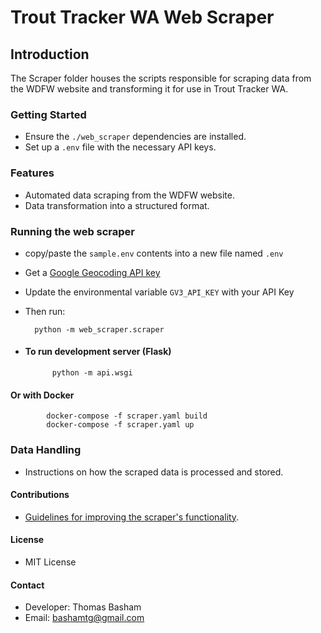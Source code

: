 # Trout Tracker WA Web Scraper

## Introduction

The Scraper folder houses the scripts responsible for scraping data from the WDFW website and transforming it for use in Trout Tracker WA.

### Getting Started

- Ensure the `./web_scraper` dependencies are installed.
- Set up a `.env` file with the necessary API keys.

### Features

- Automated data scraping from the WDFW website.
- Data transformation into a structured format.

### Running the web scraper

- copy/paste the `sample.env` contents into a new file named `.env`
- Get a [Google Geocoding API key](https://developers.google.com/maps/documentation/geolocation/overview)
- Update the environmental variable `GV3_API_KEY` with your API Key
- Then run:

        python -m web_scraper.scraper

- #### To run development server (Flask)

            python -m api.wsgi

#### Or with Docker

            docker-compose -f scraper.yaml build
            docker-compose -f scraper.yaml up

### Data Handling

- Instructions on how the scraped data is processed and stored.

#### Contributions

- [Guidelines for improving the scraper's functionality](../CONTRIBUTING.md).

#### License

- MIT License

#### Contact

- Developer: Thomas Basham
- Email: bashamtg@gmail.com
